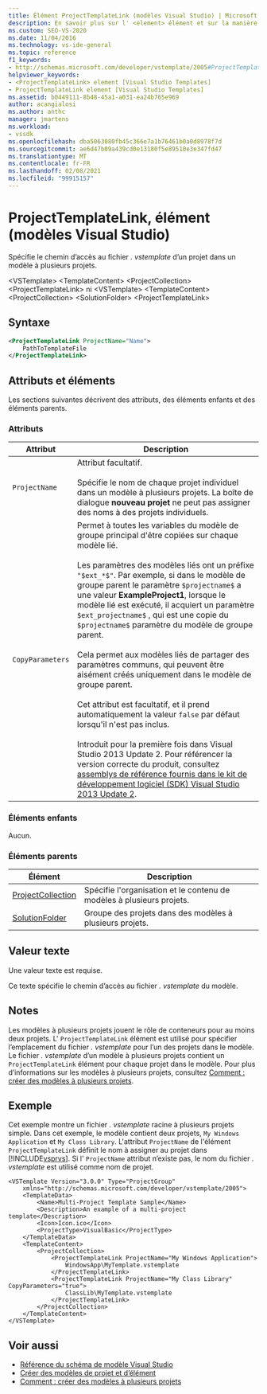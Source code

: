 ```yaml
---
title: Élément ProjectTemplateLink (modèles Visual Studio) | Microsoft Docs
description: En savoir plus sur l' <element> élément et sur la manière dont il spécifie le chemin d’accès au fichier. vstemplate d’un projet dans un modèle à plusieurs projets.
ms.custom: SEO-VS-2020
ms.date: 11/04/2016
ms.technology: vs-ide-general
ms.topic: reference
f1_keywords:
- http://schemas.microsoft.com/developer/vstemplate/2005#ProjectTemplateLink
helpviewer_keywords:
- <ProjectTemplateLink> element [Visual Studio Templates]
- ProjectTemplateLink element [Visual Studio Templates]
ms.assetid: b0449111-8b48-45a1-a031-ea24b765e969
author: acangialosi
ms.author: anthc
manager: jmartens
ms.workload:
- vssdk
ms.openlocfilehash: dba5063080fb45c366e7a1b76461b0a0d8978f7d
ms.sourcegitcommit: ae6d47b09a439cd0e13180f5e89510e3e347fd47
ms.translationtype: MT
ms.contentlocale: fr-FR
ms.lasthandoff: 02/08/2021
ms.locfileid: "99915157"
---
```

# <a name="projecttemplatelink-element-visual-studio-templates"></a>ProjectTemplateLink, élément (modèles Visual Studio)
Spécifie le chemin d’accès au fichier *. vstemplate* d’un projet dans un modèle à plusieurs projets.

 \<VSTemplate> \<TemplateContent>
 \<ProjectCollection>
 \<ProjectTemplateLink>
ni \<VSTemplate>
 \<TemplateContent>
 \<ProjectCollection>
 \<SolutionFolder>
 \<ProjectTemplateLink>

## <a name="syntax"></a>Syntaxe

```xml
<ProjectTemplateLink ProjectName="Name">
    PathToTemplateFile
</ProjectTemplateLink>
```

## <a name="attributes-and-elements"></a>Attributs et éléments
 Les sections suivantes décrivent des attributs, des éléments enfants et des éléments parents.

### <a name="attributes"></a>Attributs

|Attribut|Description|
|---------------|-----------------|
|`ProjectName`|Attribut facultatif.<br /><br /> Spécifie le nom de chaque projet individuel dans un modèle à plusieurs projets. La boîte de dialogue **nouveau projet** ne peut pas assigner des noms à des projets individuels.|
|`CopyParameters`|Permet à toutes les variables du modèle de groupe principal d'être copiées sur chaque modèle lié.<br /><br /> Les paramètres des modèles liés ont un préfixe `"$ext_*$"`. Par exemple, si dans le modèle de groupe parent le paramètre `$projectname$` a une valeur **ExampleProject1**, lorsque le modèle lié est exécuté, il acquiert un paramètre `$ext_projectname$` , qui est une copie du `$projectname$` paramètre du modèle de groupe parent.<br /><br /> Cela permet aux modèles liés de partager des paramètres communs, qui peuvent être aisément créés uniquement dans le modèle de groupe parent.<br /><br /> Cet attribut est facultatif, et il prend automatiquement la valeur `false` par défaut lorsqu'il n'est pas inclus.<br /><br /> Introduit pour la première fois dans Visual Studio 2013 Update 2. Pour référencer la version correcte du produit, consultez [assemblys de référence fournis dans le kit de développement logiciel (SDK) Visual Studio 2013 Update 2](/previous-versions/dn632168(v=vs.120)).|

### <a name="child-elements"></a>Éléments enfants
 Aucun.

### <a name="parent-elements"></a>Éléments parents

|Élément|Description|
|-------------|-----------------|
|[ProjectCollection](../extensibility/projectcollection-element-visual-studio-templates.md)|Spécifie l'organisation et le contenu de modèles à plusieurs projets.|
|[SolutionFolder](../extensibility/solutionfolder-element-visual-studio-templates.md)|Groupe des projets dans des modèles à plusieurs projets.|

## <a name="text-value"></a>Valeur texte
 Une valeur texte est requise.

 Ce texte spécifie le chemin d’accès au fichier *. vstemplate* du modèle.

## <a name="remarks"></a>Notes
 Les modèles à plusieurs projets jouent le rôle de conteneurs pour au moins deux projets. L' `ProjectTemplateLink` élément est utilisé pour spécifier l’emplacement du fichier *. vstemplate* pour l’un des projets dans le modèle. Le fichier *. vstemplate* d’un modèle à plusieurs projets contient un `ProjectTemplateLink` élément pour chaque projet dans le modèle. Pour plus d’informations sur les modèles à plusieurs projets, consultez [Comment : créer des modèles à plusieurs projets](../ide/how-to-create-multi-project-templates.md).

## <a name="example"></a>Exemple
 Cet exemple montre un fichier *. vstemplate* racine à plusieurs projets simple. Dans cet exemple, le modèle contient deux projets, `My Windows Application` et `My Class Library`. L'attribut `ProjectName` de l'élément `ProjectTemplateLink` définit le nom à assigner au projet dans [!INCLUDE[vsprvs](../code-quality/includes/vsprvs_md.md)]. Si l' `ProjectName` attribut n’existe pas, le nom du fichier *. vstemplate* est utilisé comme nom de projet.

```
<VSTemplate Version="3.0.0" Type="ProjectGroup"
    xmlns="http://schemas.microsoft.com/developer/vstemplate/2005">
    <TemplateData>
        <Name>Multi-Project Template Sample</Name>
        <Description>An example of a multi-project template</Description>
        <Icon>Icon.ico</Icon>
        <ProjectType>VisualBasic</ProjectType>
    </TemplateData>
    <TemplateContent>
        <ProjectCollection>
            <ProjectTemplateLink ProjectName="My Windows Application">
                WindowsApp\MyTemplate.vstemplate
            </ProjectTemplateLink>
            <ProjectTemplateLink ProjectName="My Class Library" CopyParameters="true">
                ClassLib\MyTemplate.vstemplate
            </ProjectTemplateLink>
        </ProjectCollection>
    </TemplateContent>
</VSTemplate>
```

## <a name="see-also"></a>Voir aussi
- [Référence du schéma de modèle Visual Studio](../extensibility/visual-studio-template-schema-reference.md)
- [Créer des modèles de projet et d’élément](../ide/creating-project-and-item-templates.md)
- [Comment : créer des modèles à plusieurs projets](../ide/how-to-create-multi-project-templates.md)